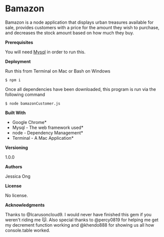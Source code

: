 # Bamazon

Bamazon is a node application that displays urban treasures available for sale, provides customers with a price for the amount they wish to purchase, and decreases the stock amount based on how much they buy.

**Prerequisites**

You will need [Mysql](https://www.mysql.com/products/workbench/) in order to run this. 

**Deployment**

Run this from Terminal on Mac or Bash on Windows

`$ npm i`

Once all dependencies have been downloaded, this program is run via the following command

`$ node bamazonCustomer.js`

**Built With**

* Google Chrome*
* Mysql - The web framework used*
* node - Dependency Management*
* Terminal - A Mac Application*

**Versioning**

1.0.0

**Authors**

Jessica Ong

**License**

No license.

**Acknowledgments**

Thanks to @Icarusoncloud9. I would never have finished this gem if you weren't riding me :kissing_cat:. Also special thanks to @percy0819 for helping me get my decrement function working and @khendo888 for showing us all how console.table worked. 
